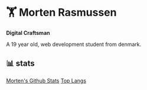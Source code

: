 # 🏋️ Morten Rasmussen

**Digital Craftsman**

A 19 year old, web development student from denmark.

## 📊 stats
[Morten's Github Stats](https://github-readme-stats.vercel.app/api?username=morten010&show_icons=true&theme=codeSTACKr)
[Top Langs](https://github-readme-stats.vercel.app/api/top-langs/?username=morten010&hide_progress=true)

